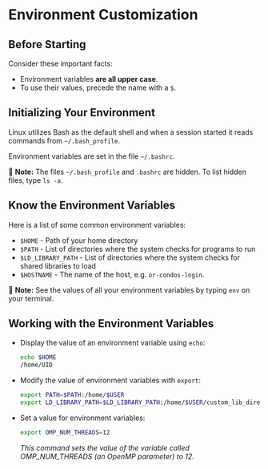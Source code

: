 # Environment Customization

## Before Starting

Consider these important facts:

* Environment variables **are all upper case**.
* To use their values, precede the name with a `$`.

## Initializing Your Environment

Linux utilizes Bash as the default shell and when a session started it reads commands from `~/.bash_profile`.

Environment variables are set in the file `~/.bashrc`.

📝 **Note:** The files `~/.bash_profile` and `.bashrc` are hidden. To list hidden files, type `ls -a`.

## Know the Environment Variables

Here is a list of some common environment variables:

* `$HOME` - Path of your home directory
* `$PATH` - List of directories where the system checks for programs to run
* `$LD_LIBRARY_PATH` - List of directories where the system checks for shared libraries to load
* `$HOSTNAME` - The name of the host, e.g. `or-condos-login`.

📝 **Note:** See the values of all your environment variables by typing `env` on your terminal.

## Working with the Environment Variables

* Display the value of an environment variable using `echo`:

  ```bash
  echo $HOME
  /home/UID
  ```

* Modify the value of environment variables with `export`:

  ```bash
  export PATH=$PATH:/home/$USER
  export LD_LIBRARY_PATH=$LD_LIBRARY_PATH:/home/$USER/custom_lib_directory
  ```

* Set a value for environment variables:

  ```bash
  export OMP_NUM_THREADS=12
  ```

  _This command sets the value of the variable called OMP\_NUM\_THREADS \(an OpenMP parameter\) to 12._
